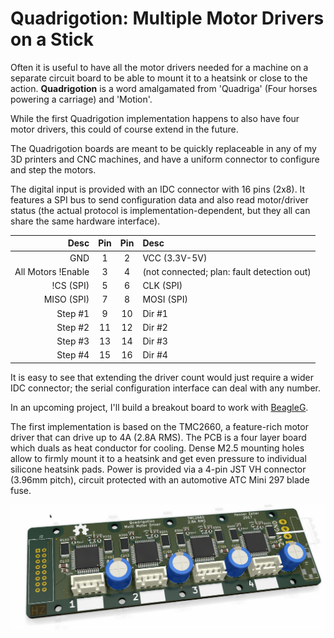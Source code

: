 Quadrigotion: Multiple Motor Drivers on a Stick
================================================

Often it is useful to have all the motor drivers needed for a machine
on a separate circuit board to be able to mount it to a heatsink or close
to the action. **Quadrigotion** is a word amalgamated from 'Quadriga' (Four horses
powering a carriage) and 'Motion'.

While the first Quadrigotion implementation happens to also have four motor
drivers, this could of course extend in the future.

The Quadrigotion boards are meant to be quickly replaceable in any of
my 3D printers and CNC machines, and have a uniform connector to configure
and step the motors.

The digital input is provided with an IDC connector with 16 pins (2x8).
It features a SPI bus to send configuration data and also read motor/driver
status (the actual protocol is implementation-dependent, but they all can
share the same hardware interface).


| Desc               | Pin | Pin | Desc
|-------------------:|:---:|:---:|:-----------------------------
|               GND  |   1 |   2 | VCC (3.3V-5V)
| All Motors !Enable |   3 |   4 | (not connected; plan: fault detection out)
|          !CS (SPI) |   5 |   6 | CLK (SPI)
|         MISO (SPI) |   7 |   8 | MOSI (SPI)
|            Step #1 |   9 |  10 | Dir #1
|            Step #2 |  11 |  12 | Dir #2
|            Step #3 |  13 |  14 | Dir #3
|            Step #4 |  15 |  16 | Dir #4

It is easy to see that extending the driver count would just require a wider
IDC connector; the serial configuration interface can deal with any
number.

In an upcoming project, I'll build a breakout board to work with [BeagleG].

The first implementation is based on the TMC2660, a feature-rich motor driver
that can drive up to 4A (2.8A RMS). The PCB is a four layer board which duals
as heat conductor for cooling. Dense M2.5 mounting holes allow to firmly
mount it to a heatsink and get even pressure to individual silicone
heatsink pads.
Power is provided via a 4-pin JST VH connector (3.96mm pitch),
circuit protected with an automotive ATC Mini 297 blade fuse.

![](./img/tmc2660-quad-render.jpg)


[BeagleG]: https://github.com/hzeller/beagleg